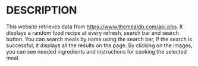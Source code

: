 # DESCRIPTION

This website retrieves data from https://www.themealdb.com/api.php. It displays a random food recipe at every refresh, search bar and search button. You can search meals by name using the search bar, if the search is successful, it displays all the results on the page. By clicking on the images, you can see needed ingredients and instructions for cooking the selected meal.
